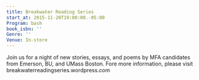 ```yaml
---
title: Breakwater Reading Series
start_at: 2015-11-20T19:00:00.-05:00
Program: bash
book_isbn: ''
Genre: ''
Venue: In-store
---
```


Join us for a night of new stories, essays, and poems by MFA candidates from Emerson, BU, and UMass Boston. Fore more information, please visit breakwaterreadingseries.wordpress.com
